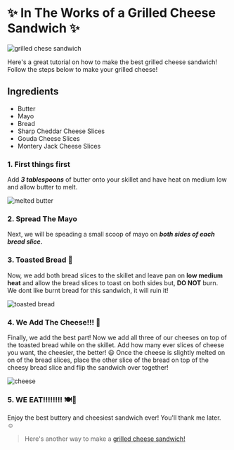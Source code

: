 # ✨ In The Works of a Grilled Cheese Sandwich ✨

![grilled chese sandwich](https://media.istockphoto.com/id/1974779756/photo/breakfast-food-and-drink.jpg?s=612x612&w=0&k=20&c=vQcBWslkrpDwGKZ4hNbFYNA76-xGauylt4yio_0jL_Q=)

Here's a great tutorial on how to make the best grilled cheese sandwich! Follow the steps below to make your grilled cheese!

## Ingredients
* Butter
* Mayo
* Bread
* Sharp Cheddar Cheese Slices
* Gouda Cheese Slices
* Montery Jack Cheese Slices



### 1. First things first 

Add ***3 tablespoons*** of butter onto your skillet and have heat on medium low and allow butter to melt.

![melted butter](https://media.istockphoto.com/id/144272143/photo/cut-butter.jpg?s=612x612&w=is&k=20&c=CC-R1dqkNeprhUHmOy4m6UVpRvOr4ZximCWl20c6as4=)


### 2. Spread The Mayo 

Next, we will be speading a small scoop of mayo on ***both sides of each bread slice.***


### 3. Toasted Bread 🍞

Now, we add both bread slices to the skillet and leave pan on **low medium heat** and allow the bread slices to toast on both sides but, **DO NOT** burn. We dont like burnt bread for this sandwich, it will ruin it!

![toasted bread](https://media.istockphoto.com/id/637149150/photo/cooking-french-toast.jpg?s=612x612&w=is&k=20&c=1IEiG4-0954T7cGgcK91kFeXQP76EiO_4IA7sMjeGqQ=)


### 4. **We Add The Cheese!!! 🧀**

Finally, we add the best part! Now we add all three of our cheeses on top of the toasted bread while on the skillet. Add how many ever slices of cheese you want, the cheesier, the better! 😃 Once the cheese is slightly melted on on of the bread slices, place the other slice of the bread on top of the cheesy bread slice and flip the sandwich over together!

![cheese](https://media.istockphoto.com/id/537850939/photo/cheese-plate.jpg?s=612x612&w=is&k=20&c=jtEjbr_6xsM5ac8Cr4i8GJVnRYz_aZ1jJeidAMMj5eo=)

### 5. WE EAT!!!!!!!! 🍽️🤤

Enjoy the best buttery and cheesiest sandwich ever! You'll thank me later. ☺️


>Here's another way to make a [grilled cheese sandwich!](https://www.loveandlemons.com/grilled-cheese/)



